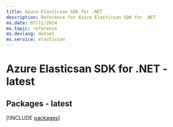 ```yaml
---
title: Azure Elasticsan SDK for .NET
description: Reference for Azure Elasticsan SDK for .NET
ms.date: 07/11/2024
ms.topic: reference
ms.devlang: dotnet
ms.service: elasticsan
---
```

# Azure Elasticsan SDK for .NET - latest
## Packages - latest
[!INCLUDE [packages](elasticsan-index.md)]